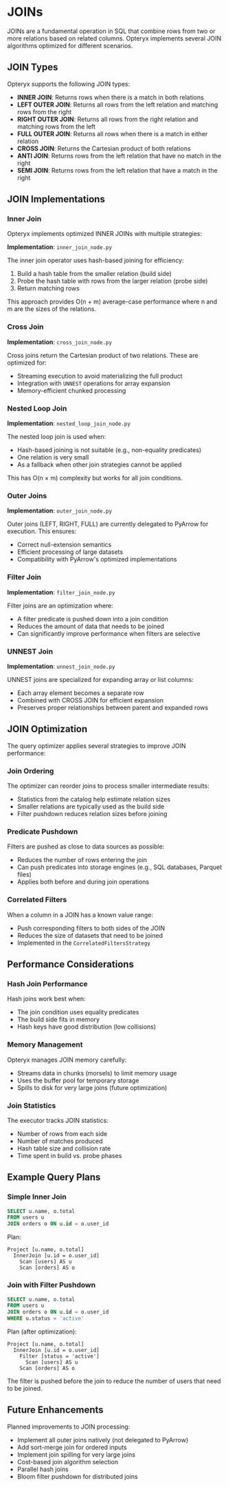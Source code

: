 # JOINs

JOINs are a fundamental operation in SQL that combine rows from two or more relations based on related columns. Opteryx implements several JOIN algorithms optimized for different scenarios.

## JOIN Types

Opteryx supports the following JOIN types:

- **INNER JOIN**: Returns rows when there is a match in both relations
- **LEFT OUTER JOIN**: Returns all rows from the left relation and matching rows from the right
- **RIGHT OUTER JOIN**: Returns all rows from the right relation and matching rows from the left
- **FULL OUTER JOIN**: Returns all rows when there is a match in either relation
- **CROSS JOIN**: Returns the Cartesian product of both relations
- **ANTI JOIN**: Returns rows from the left relation that have no match in the right
- **SEMI JOIN**: Returns rows from the left relation that have a match in the right

## JOIN Implementations

### Inner Join

Opteryx implements optimized INNER JOINs with multiple strategies:

**Implementation**: `inner_join_node.py`

The inner join operator uses hash-based joining for efficiency:

1. Build a hash table from the smaller relation (build side)
2. Probe the hash table with rows from the larger relation (probe side)
3. Return matching rows

This approach provides O(n + m) average-case performance where n and m are the sizes of the relations.

### Cross Join

**Implementation**: `cross_join_node.py`

Cross joins return the Cartesian product of two relations. These are optimized for:

- Streaming execution to avoid materializing the full product
- Integration with `UNNEST` operations for array expansion
- Memory-efficient chunked processing

### Nested Loop Join

**Implementation**: `nested_loop_join_node.py`

The nested loop join is used when:

- Hash-based joining is not suitable (e.g., non-equality predicates)
- One relation is very small
- As a fallback when other join strategies cannot be applied

This has O(n × m) complexity but works for all join conditions.

### Outer Joins

**Implementation**: `outer_join_node.py`

Outer joins (LEFT, RIGHT, FULL) are currently delegated to PyArrow for execution. This ensures:

- Correct null-extension semantics
- Efficient processing of large datasets
- Compatibility with PyArrow's optimized implementations

### Filter Join

**Implementation**: `filter_join_node.py`

Filter joins are an optimization where:

- A filter predicate is pushed down into a join condition
- Reduces the amount of data that needs to be joined
- Can significantly improve performance when filters are selective

### UNNEST Join

**Implementation**: `unnest_join_node.py`

UNNEST joins are specialized for expanding array or list columns:

- Each array element becomes a separate row
- Combined with CROSS JOIN for efficient expansion
- Preserves proper relationships between parent and expanded rows

## JOIN Optimization

The query optimizer applies several strategies to improve JOIN performance:

### Join Ordering

The optimizer can reorder joins to process smaller intermediate results:

- Statistics from the catalog help estimate relation sizes
- Smaller relations are typically used as the build side
- Filter pushdown reduces relation sizes before joining

### Predicate Pushdown

Filters are pushed as close to data sources as possible:

- Reduces the number of rows entering the join
- Can push predicates into storage engines (e.g., SQL databases, Parquet files)
- Applies both before and during join operations

### Correlated Filters

When a column in a JOIN has a known value range:

- Push corresponding filters to both sides of the JOIN
- Reduces the size of datasets that need to be joined
- Implemented in the `CorrelatedFiltersStrategy`

## Performance Considerations

### Hash Join Performance

Hash joins work best when:

- The join condition uses equality predicates
- The build side fits in memory
- Hash keys have good distribution (low collisions)

### Memory Management

Opteryx manages JOIN memory carefully:

- Streams data in chunks (morsels) to limit memory usage
- Uses the buffer pool for temporary storage
- Spills to disk for very large joins (future optimization)

### Join Statistics

The executor tracks JOIN statistics:

- Number of rows from each side
- Number of matches produced
- Hash table size and collision rate
- Time spent in build vs. probe phases

## Example Query Plans

### Simple Inner Join

```sql
SELECT u.name, o.total
FROM users u
JOIN orders o ON u.id = o.user_id
```

Plan:
```
Project [u.name, o.total]
  InnerJoin [u.id = o.user_id]
    Scan [users] AS u
    Scan [orders] AS o
```

### Join with Filter Pushdown

```sql
SELECT u.name, o.total
FROM users u
JOIN orders o ON u.id = o.user_id
WHERE u.status = 'active'
```

Plan (after optimization):
```
Project [u.name, o.total]
  InnerJoin [u.id = o.user_id]
    Filter [status = 'active']
      Scan [users] AS u
    Scan [orders] AS o
```

The filter is pushed before the join to reduce the number of users that need to be joined.

## Future Enhancements

Planned improvements to JOIN processing:

- Implement all outer joins natively (not delegated to PyArrow)
- Add sort-merge join for ordered inputs
- Implement join spilling for very large joins
- Cost-based join algorithm selection
- Parallel hash joins
- Bloom filter pushdown for distributed joins
